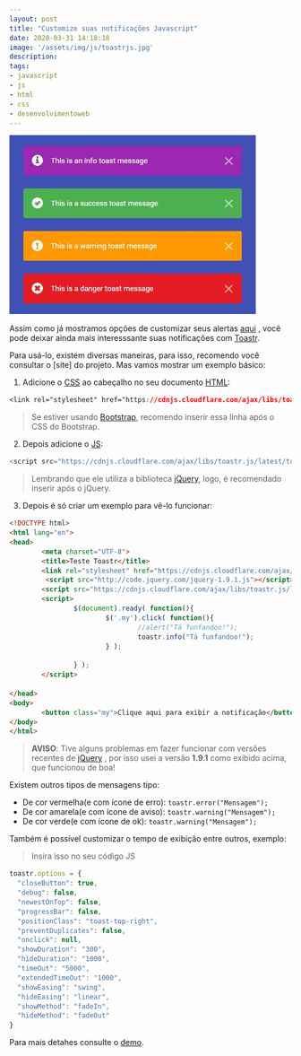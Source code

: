 ```yaml
---
layout: post
title: "Customize suas notificações Javascript"
date: 2020-03-31 14:18:18
image: '/assets/img/js/toastrjs.jpg'
description:
tags:
- javascript
- js
- html
- css
- desenvolvimentoweb
---
```


![Customize suas notificações Javascript](/assets/img/js/toastrjs.jpg)

Assim como já mostramos opções de customizar seus alertas [aqui](https://terminalroot.com.br/2020/02/customize-o-alert-do-seu-javascript.html) , você pode deixar ainda mais interesssante suas notificações com [Toastr](https://github.com/CodeSeven/toastr).

Para usá-lo, existem diversas maneiras, para isso, recomendo você consultar o [site] do projeto. Mas vamos mostrar um exemplo básico:

1. Adicione o [CSS](https://terminalroot.com.br/css/) ao cabeçalho no seu documento [HTML](https://terminalroot.com.br/html/):
```css
<link rel="stylesheet" href="https://cdnjs.cloudflare.com/ajax/libs/toastr.js/latest/toastr.min.css">
```
> Se estiver usando [Bootstrap](https://terminalroot.com.br/2020/02/aprenda-bootstrap-4-curso-de-desenvolvimento-web-03.html), recomendo inserir essa linha após o CSS do Bootstrap.

2. Depois adicione o [JS](https://terminalroot.com.br/2020/01/javascript.html):
```js
<script src="https://cdnjs.cloudflare.com/ajax/libs/toastr.js/latest/toastr.min.js"></script>
```
> Lembrando que ele utiliza a biblioteca [jQuery](https://jquery.com/), logo, é recomendado inserir após o jQuery.

3. Depois é só criar um exemplo para vê-lo funcionar:
```html
<!DOCTYPE html>
<html lang="en">
<head>
        <meta charset="UTF-8">
        <title>Teste Toastr</title>
        <link rel="stylesheet" href="https://cdnjs.cloudflare.com/ajax/libs/toastr.js/latest/toastr.min.css">
         <script src="http://code.jquery.com/jquery-1.9.1.js"></script>
        <script src="https://cdnjs.cloudflare.com/ajax/libs/toastr.js/latest/toastr.min.js"></script>
        <script>
                $(document).ready( function(){
                        $('.my').click( function(){
                                //alert("Tá funfandoo!");
                                toastr.info("Tá funfandoo!");
                        } );

                } );
        </script>
        
</head>
<body>
        <button class="my">Clique aqui para exibir a notificação</button>
</body>
</html>
```
> **AVISO**: Tive alguns problemas em fazer funcionar com versões recentes de [jQuery](http://code.jquery.com/jquery-1.9.1.js) , por isso usei a versão **1.9.1** como exibido acima, que funcionou de boa!

<script async src="https://pagead2.googlesyndication.com/pagead/js/adsbygoogle.js"></script>
<!-- Informat -->
<ins class="adsbygoogle"
     style="display:block"
     data-ad-client="ca-pub-2838251107855362"
     data-ad-slot="2327980059"
     data-ad-format="auto"
     data-full-width-responsive="true"></ins>
<script>
(adsbygoogle = window.adsbygoogle || []).push({});
</script>
    

Existem outros tipos de mensagens tipo:
+ De cor vermelha(e com ícone de erro): `toastr.error("Mensagem");`
+ De cor amarela(e com ícone de aviso): `toastr.warning("Mensagem");`
+ De cor verde(e com ícone de ok): `toastr.warning("Mensagem");`

Também é possível customizar o tempo de exibição entre outros, exemplo:
> Insira isso no seu código JS

```js
toastr.options = {
  "closeButton": true,
  "debug": false,
  "newestOnTop": false,
  "progressBar": false,
  "positionClass": "toast-top-right",
  "preventDuplicates": false,
  "onclick": null,
  "showDuration": "300",
  "hideDuration": "1000",
  "timeOut": "5000",
  "extendedTimeOut": "1000",
  "showEasing": "swing",
  "hideEasing": "linear",
  "showMethod": "fadeIn",
  "hideMethod": "fadeOut"
}
```

Para mais detahes consulte o [demo](https://codeseven.github.io/toastr/demo.html).
